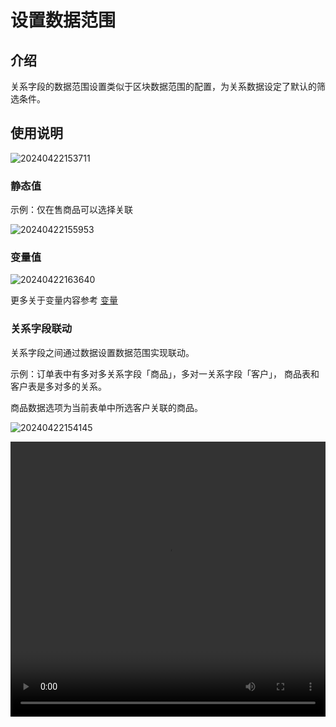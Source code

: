 # 设置数据范围

## 介绍
关系字段的数据范围设置类似于区块数据范围的配置，为关系数据设定了默认的筛选条件。
## 使用说明

![20240422153711](https://static-docs.nocobase.com/20240422153711.png)

### 静态值

示例：仅在售商品可以选择关联

![20240422155953](https://static-docs.nocobase.com/20240422155953.png)

### 变量值

![20240422163640](https://static-docs.nocobase.com/20240422163640.png)

更多关于变量内容参考 [变量](/handbook/ui/variables)

### 关系字段联动

关系字段之间通过数据设置数据范围实现联动。

示例：订单表中有多对多关系字段「商品」，多对一关系字段「客户」， 商品表和客户表是多对多的关系。

商品数据选项为当前表单中所选客户关联的商品。

![20240422154145](https://static-docs.nocobase.com/20240422154145.png)

<video width="100%" height="440" controls>
      <source src="https://nocobase-docs.oss-cn-beijing.aliyuncs.com/20240422155351.mp4" type="video/mp4">
</video>